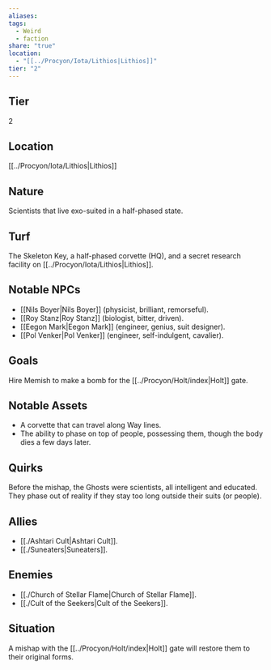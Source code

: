 ```yaml
---
aliases: 
tags:
  - Weird
  - faction
share: "true"
location:
  - "[[../Procyon/Iota/Lithios|Lithios]]"
tier: "2"
---
```

## Tier

2

## Location

[[../Procyon/Iota/Lithios|Lithios]]

## Nature

Scientists that live exo-suited in a half-phased state.

## Turf

The Skeleton Key, a half-phased corvette (HQ), and a secret research facility on [[../Procyon/Iota/Lithios|Lithios]].

## Notable NPCs

- [[Nils Boyer|Nils Boyer]] (physicist, brilliant, remorseful).
- [[Roy Stanz|Roy Stanz]] (biologist, bitter, driven).
- [[Eegon Mark|Eegon Mark]] (engineer, genius, suit designer).
- [[Pol Venker|Pol Venker]] (engineer, self-indulgent, cavalier).


## Goals

Hire Memish to make a bomb for the [[../Procyon/Holt/index|Holt]] gate.

## Notable Assets

- A corvette that can travel along Way lines.
- The ability to phase on top of people, possessing them, though the body dies a few days later.


## Quirks

Before the mishap, the Ghosts were scientists, all intelligent and educated. They phase out of reality if they stay too long outside their suits (or people).

## Allies

- [[./Ashtari Cult|Ashtari Cult]].
- [[./Suneaters|Suneaters]].


## Enemies

- [[./Church of Stellar Flame|Church of Stellar Flame]].
- [[./Cult of the Seekers|Cult of the Seekers]].


## Situation

A mishap with the [[../Procyon/Holt/index|Holt]] gate will restore them to their original forms.

